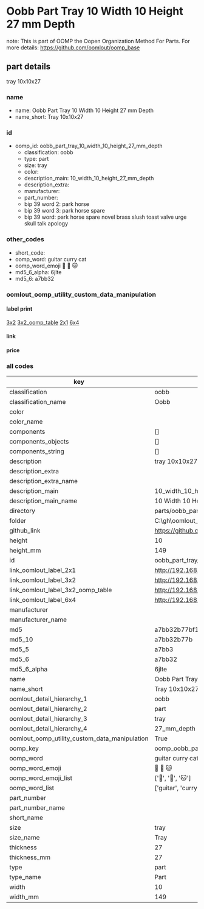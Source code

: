 # Oobb Part Tray 10 Width 10 Height 27 mm Depth  

note: This is part of OOMP the Oopen Organization Method For Parts. For more details: https://github.com/oomlout/oomp_base

##  part details
  



tray 10x10x27



### name
* name: Oobb Part Tray 10 Width 10 Height 27 mm Depth
* name_short: Tray 10x10x27 
### id
* oomp_id: oobb_part_tray_10_width_10_height_27_mm_depth
  * classification: oobb
  * type: part
  * size: tray
  * color: 
  * description_main: 10_width_10_height_27_mm_depth
  * description_extra: 
  * manufacturer: 
  * part_number: 
  * bip 39 word 2: park horse
  * bip 39 word 3: park horse spare
  * bip 39 word: park horse spare novel brass slush toast valve urge skull talk apology

### other_codes
* short_code: 
* oomp_word: guitar curry cat
* oomp_word_emoji :guitar: :curry: :cat:
* md5_6_alpha: 6jlte
* md5_6: a7bb32






### oomlout_oomp_utility_custom_data_manipulation
#### label print
[3x2](http://192.168.1.245:1112/?label=oomp%206jlte)
[3x2_oomp_table](http://192.168.1.108:1112/?label=oomp%206jlte)
[2x1](http://192.168.1.242:1112/?label=oomp%206jlte)
[6x4](http://192.168.1.55:1112/?label=oomp%206jlte)    

#### link

                              

#### price







### all codes 
| key | value |  
| --- | --- |  
| classification | oobb |  
| classification_name | Oobb |  
| color |  |  
| color_name |  |  
| components | [] |  
| components_objects | [] |  
| components_string | [] |  
| description | tray 10x10x27 |  
| description_extra |  |  
| description_extra_name |  |  
| description_main | 10_width_10_height_27_mm_depth |  
| description_main_name | 10 Width 10 Height 27 mm Depth |  
| directory | parts/oobb_part_tray_10_width_10_height_27_mm_depth |  
| folder | C:\gh\oomlout_oobb_version_4_generated_parts\parts\oobb_part_tray_10_width_10_height_27_mm_depth |  
| github_link | https://github.com/oomlout/oomlout_oomp_part_src/tree/main/parts/oobb_part_tray_10_width_10_height_27_mm_depth |  
| height | 10 |  
| height_mm | 149 |  
| id | oobb_part_tray_10_width_10_height_27_mm_depth |  
| link_oomlout_label_2x1 | http://192.168.1.242:1112/?label=oomp%206jlte |  
| link_oomlout_label_3x2 | http://192.168.1.245:1112/?label=oomp%206jlte |  
| link_oomlout_label_3x2_oomp_table | http://192.168.1.108:1112/?label=oomp%206jlte |  
| link_oomlout_label_6x4 | http://192.168.1.55:1112/?label=oomp%206jlte |  
| manufacturer |  |  
| manufacturer_name |  |  
| md5 | a7bb32b77bf11c63310d9971a0db7502 |  
| md5_10 | a7bb32b77b |  
| md5_5 | a7bb3 |  
| md5_6 | a7bb32 |  
| md5_6_alpha | 6jlte |  
| name | Oobb Part Tray 10 Width 10 Height 27 mm Depth |  
| name_short | Tray 10x10x27  |  
| oomlout_detail_hierarchy_1 | oobb |  
| oomlout_detail_hierarchy_2 | part |  
| oomlout_detail_hierarchy_3 | tray |  
| oomlout_detail_hierarchy_4 | 27_mm_depth |  
| oomlout_oomp_utility_custom_data_manipulation | True |  
| oomp_key | oomp_oobb_part_tray_10_width_10_height_27_mm_depth |  
| oomp_word | guitar curry cat |  
| oomp_word_emoji | :guitar: :curry: :cat: |  
| oomp_word_emoji_list | [':guitar:', ':curry:', ':cat:'] |  
| oomp_word_list | ['guitar', 'curry', 'cat'] |  
| part_number |  |  
| part_number_name |  |  
| short_name |  |  
| size | tray |  
| size_name | Tray |  
| thickness | 27 |  
| thickness_mm | 27 |  
| type | part |  
| type_name | Part |  
| width | 10 |  
| width_mm | 149 |  
